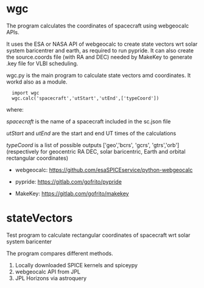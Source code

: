 # wgc
The program calculates the coordinates of spacecraft using webgeocalc APIs.

It uses the ESA or NASA API of webgeocalc to create state vectors wrt solar system baricentrer and earth, as required to run pypride. It can also create the source.coords file (with RA and DEC) needed by MakeKey to generate .key file for VLBI scheduling.

wgc.py is the main program to calculate state vectors amd coordinates. It workd also as a module.

      import wgc
      wgc.calc('spacecraft','utStart','utEnd',['typeCoord'])

where:

   *spacecraft* is the name of a spacecraft included in the sc.json file

   *utStart* and *utEnd* are the start and end UT times of the calculations

   *typeCoord* is a list of possible outputs ['geo','bcrs', 'gcrs', 'gtrs','orb'] (respectively for geocentric RA DEC, solar baricentric, Earth and orbital rectangular coordinates)



   * webgeocalc: https://github.com/esaSPICEservice/python-webgeocalc

   * pypride: https://gitlab.com/gofrito/pypride

   * MakeKey: https://gitlab.com/gofrito/makekey


# stateVectors
Test program to calculate rectangular coordinates of spacecraft wrt solar system baricenter

The program compares different methods.

1) Locally downloaded SPICE kernels and spiceypy
2) webgeocalc API from JPL
3) JPL Horizons via astroquery
